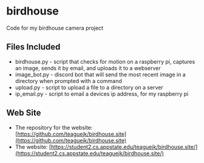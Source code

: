 # birdhouse
Code for my birdhouse camera project

## Files Included
- birdhouse.py - script that checks for motion on a raspberry pi, captures an image, sends it by email, and uploads it to a webserver
- image_bot.py - discord bot that will send the most recent image in a directory when prompted with a command
- upload.py - script to upload a file to a directory on a server
- ip_email.py - script to email a devices ip address, for my raspberry pi


## Web Site
- The repository for the website: [https://github.com/teaguejk/birdhouse.site](https://github.com/teaguejk/birdhouse.site)
- The website: [https://student2.cs.appstate.edu/teaguejk/birdhouse.site/](https://student2.cs.appstate.edu/teaguejk/birdhouse.site/)
